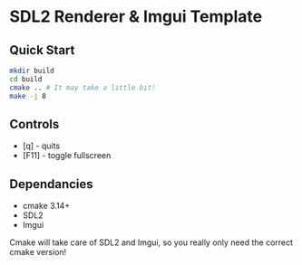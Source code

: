 # SDL2 Renderer & Imgui Template

## Quick Start
```bash
mkdir build
cd build
cmake .. # It may take a little bit!
make -j 8
```

## Controls
- [q]   - quits
- [F11] - toggle fullscreen


## Dependancies
- cmake 3.14+
- SDL2
- Imgui

Cmake will take care of SDL2 and Imgui, so you really only need the correct cmake version! 
